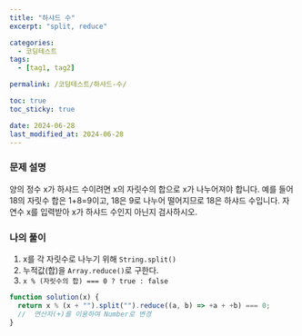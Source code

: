 ```yaml
---
title: "하샤드 수"
excerpt: "split, reduce"

categories:
  - 코딩테스트
tags:
  - [tag1, tag2]

permalink: /코딩테스트/하샤드-수/

toc: true
toc_sticky: true

date: 2024-06-28
last_modified_at: 2024-06-28
---
```


### 문제 설명

양의 정수 x가 하샤드 수이려면 x의 자릿수의 합으로 x가 나누어져야 합니다. 예를 들어 18의 자릿수 합은 1+8=9이고, 18은 9로 나누어 떨어지므로 18은 하샤드 수입니다. 자연수 x를 입력받아 x가 하샤드 수인지 아닌지 검사하시오.

### 나의 풀이

1. x를 각 자릿수로 나누기 위해 `String.split()`
2. 누적값(합)을 `Array.reduce()`로 구한다.
3. `x % (자릿수의 합) === 0 ? true : false`

```jsx
function solution(x) {
  return x % (x + "").split("").reduce((a, b) => +a + +b) === 0;
  //  연산자(+)를 이용하여 Number로 변경
}
```
